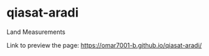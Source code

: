 # qiasat-aradi
Land Measurements

Link to preview the page: https://omar7001-b.github.io/qiasat-aradi/